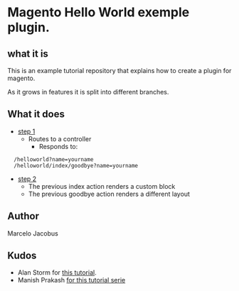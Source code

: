 # Magento Hello World exemple plugin.
## what it is
This is an example tutorial repository that explains how to create a plugin for magento.

As it grows in features it is split into different branches.

## What it does


* [step 1](https://github.com/tinyapps-br/magento-hello-world-extension/tree/step-1)
  * Routes to a controller
    * Responds to:

```
  /helloworld?name=yourname
  /helloworld/index/goodbye?name=yourname
```

* [step 2](https://github.com/tinyapps-br/magento-hello-world-extension/tree/step-2)
  * The previous index action renders a custom block
  * The previous goodbye action renders a different layout

## Author
Marcelo Jacobus

## Kudos
* Alan Storm for [this tutorial](http://alanstorm.com/magento_controller_hello_world).
* Manish Prakash [for this tutorial serie](http://www.excellencemagentoblog.com/magento-blogs/module-development-series/)